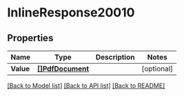 # InlineResponse20010

## Properties

Name | Type | Description | Notes
------------ | ------------- | ------------- | -------------
**Value** | [**[]PdfDocument**](pdfDocument.md) |  | [optional] 

[[Back to Model list]](../README.md#documentation-for-models) [[Back to API list]](../README.md#documentation-for-api-endpoints) [[Back to README]](../README.md)


